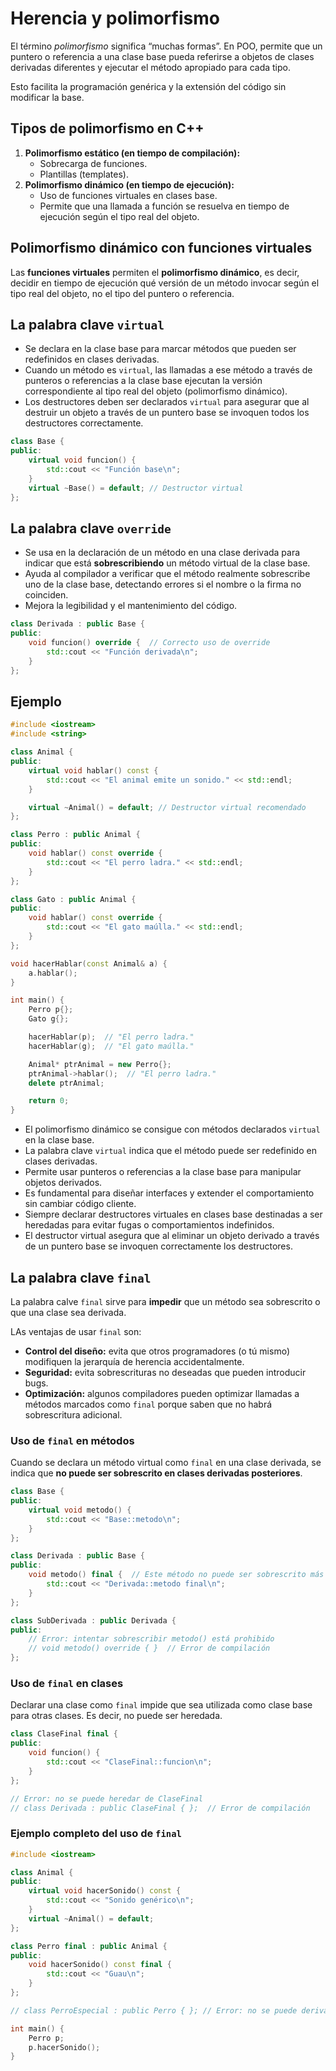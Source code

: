 # Herencia y polimorfismo

El término *polimorfismo* significa “muchas formas”. En POO, permite que un puntero o referencia a una clase base pueda referirse a objetos de clases derivadas diferentes y ejecutar el método apropiado para cada tipo.

Esto facilita la programación genérica y la extensión del código sin modificar la base.

## Tipos de polimorfismo en C++

1. **Polimorfismo estático (en tiempo de compilación):**
   * Sobrecarga de funciones.
   * Plantillas (templates).
2. **Polimorfismo dinámico (en tiempo de ejecución):**
   * Uso de funciones virtuales en clases base.
   * Permite que una llamada a función se resuelva en tiempo de ejecución según el tipo real del objeto.

## Polimorfismo dinámico con funciones virtuales

Las **funciones virtuales** permiten el **polimorfismo dinámico**, es decir, decidir en tiempo de ejecución qué versión de un método invocar según el tipo real del objeto, no el tipo del puntero o referencia.


## La palabra clave `virtual`

* Se declara en la clase base para marcar métodos que pueden ser redefinidos en clases derivadas.
* Cuando un método es `virtual`, las llamadas a ese método a través de punteros o referencias a la clase base ejecutan la versión correspondiente al tipo real del objeto (polimorfismo dinámico).
* Los destructores deben ser declarados `virtual` para asegurar que al destruir un objeto a través de un puntero base se invoquen todos los destructores correctamente.

```cpp
class Base {
public:
    virtual void funcion() {
        std::cout << "Función base\n";
    }
    virtual ~Base() = default; // Destructor virtual
};
```

## La palabra clave `override`

* Se usa en la declaración de un método en una clase derivada para indicar que está **sobrescribiendo** un método virtual de la clase base.
* Ayuda al compilador a verificar que el método realmente sobrescribe uno de la clase base, detectando errores si el nombre o la firma no coinciden.
* Mejora la legibilidad y el mantenimiento del código.

```cpp
class Derivada : public Base {
public:
    void funcion() override {  // Correcto uso de override
        std::cout << "Función derivada\n";
    }
};
```

## Ejemplo

```cpp
#include <iostream>
#include <string>

class Animal {
public:
    virtual void hablar() const {
        std::cout << "El animal emite un sonido." << std::endl;
    }

    virtual ~Animal() = default; // Destructor virtual recomendado
};

class Perro : public Animal {
public:
    void hablar() const override {
        std::cout << "El perro ladra." << std::endl;
    }
};

class Gato : public Animal {
public:
    void hablar() const override {
        std::cout << "El gato maúlla." << std::endl;
    }
};

void hacerHablar(const Animal& a) {
    a.hablar();
}

int main() {
    Perro p{};
    Gato g{};

    hacerHablar(p);  // "El perro ladra."
    hacerHablar(g);  // "El gato maúlla."

    Animal* ptrAnimal = new Perro{};
    ptrAnimal->hablar();  // "El perro ladra."
    delete ptrAnimal;

    return 0;
}
```

* El polimorfismo dinámico se consigue con métodos declarados `virtual` en la clase base.
* La palabra clave `virtual` indica que el método puede ser redefinido en clases derivadas.
* Permite usar punteros o referencias a la clase base para manipular objetos derivados.
* Es fundamental para diseñar interfaces y extender el comportamiento sin cambiar código cliente.
* Siempre declarar destructores virtuales en clases base destinadas a ser heredadas para evitar fugas o comportamientos indefinidos.
* El destructor virtual asegura que al eliminar un objeto derivado a través de un puntero base se invoquen correctamente los destructores.


## La palabra clave `final`

La palabra calve `final` sirve para **impedir** que un método sea sobrescrito o que una clase sea derivada.

LAs ventajas de usar `final` son:

* **Control del diseño:** evita que otros programadores (o tú mismo) modifiquen la jerarquía de herencia accidentalmente.
* **Seguridad:** evita sobrescrituras no deseadas que pueden introducir bugs.
* **Optimización:** algunos compiladores pueden optimizar llamadas a métodos marcados como `final` porque saben que no habrá sobrescritura adicional.


### Uso de `final` en métodos

Cuando se declara un método virtual como `final` en una clase derivada, se indica que **no puede ser sobrescrito en clases derivadas posteriores**.

```cpp
class Base {
public:
    virtual void metodo() {
        std::cout << "Base::metodo\n";
    }
};

class Derivada : public Base {
public:
    void metodo() final {  // Este método no puede ser sobrescrito más adelante
        std::cout << "Derivada::metodo final\n";
    }
};

class SubDerivada : public Derivada {
public:
    // Error: intentar sobrescribir metodo() está prohibido
    // void metodo() override { }  // Error de compilación
};
```

### Uso de `final` en clases

Declarar una clase como `final` impide que sea utilizada como clase base para otras clases. Es decir, no puede ser heredada.

```cpp
class ClaseFinal final {
public:
    void funcion() {
        std::cout << "ClaseFinal::funcion\n";
    }
};

// Error: no se puede heredar de ClaseFinal
// class Derivada : public ClaseFinal { };  // Error de compilación
```

### Ejemplo completo del uso de `final`

```cpp
#include <iostream>

class Animal {
public:
    virtual void hacerSonido() const {
        std::cout << "Sonido genérico\n";
    }
    virtual ~Animal() = default;
};

class Perro final : public Animal {
public:
    void hacerSonido() const final {
        std::cout << "Guau\n";
    }
};

// class PerroEspecial : public Perro { }; // Error: no se puede derivar de Perro

int main() {
    Perro p;
    p.hacerSonido();
}
```

